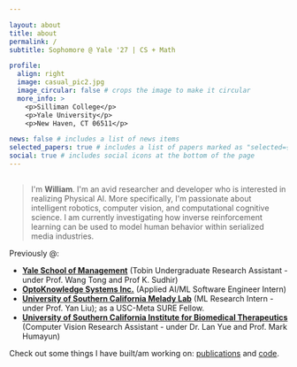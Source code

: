 ```yaml
---

layout: about
title: about
permalink: /
subtitle: Sophomore @ Yale '27 | CS + Math

profile:
  align: right
  image: casual_pic2.jpg
  image_circular: false # crops the image to make it circular
  more_info: >
    <p>Silliman College</p>
    <p>Yale University</p>
    <p>New Haven, CT 06511</p>

news: false # includes a list of news items
selected_papers: true # includes a list of papers marked as "selected={true}"
social: true # includes social icons at the bottom of the page
---
```


<div class="typing-container">
  <h2 id="typing-effect"></h2>
</div>

<script>
  const text = "Hello 👋!";
  const typingSpeed = 100; // milliseconds per character
  let i = 0;

  function typeWriter() {
    if (i < text.length) {
      document.getElementById("typing-effect").textContent += text.charAt(i);
      i++;
      setTimeout(typeWriter, typingSpeed);
    }
  }

  document.addEventListener("DOMContentLoaded", typeWriter);
</script>

> I'm **William**. I'm an avid researcher and developer who is interested in realizing Physical AI.  More specifically, I'm passionate about intelligent robotics, computer vision, and computational cognitive science. I am currently investigating how inverse reinforcement learning can be used to model human behavior within serialized media industries.

Previously @:
- **[Yale School of Management](https://som.yale.edu/)** (Tobin Undergraduate Research Assistant - under Prof. Wang Tong and Prof K. Sudhir)
- **[OptoKnowledge Systems Inc.](https://oksi.ai/)** (Applied AI/ML Software Engineer Intern)
- **[University of Southern California Melady Lab](https://melady.usc.edu/)** (ML Research Intern - under Prof. Yan Liu); as a USC-Meta SURE Fellow.
- **[University of Southern California Institute for Biomedical Therapeutics](https://ibt.usc.edu/)** (Computer Vision Research Assistant - under Dr. Lan Yue and Prof. Mark Humayun)

Check out some things I have built/am working on: [publications](https://scholar.google.com/citations?user=cinjCSwAAAAJ&hl=en&authuser=1) and [code](https://github.com/williamhuang08).

